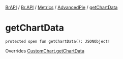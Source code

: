[BrAPI](../../../index.md) / [Br.API](../../index.md) / [Metrics](../index.md) / [AdvancedPie](index.md) / [getChartData](./get-chart-data.md)

# getChartData

`protected open fun getChartData(): JSONObject!`

Overrides [CustomChart.getChartData](../-custom-chart/get-chart-data.md)

